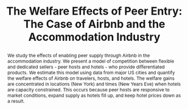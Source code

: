 ---
layout:
title: "The Welfare Effects of Peer Entry: The Case of Airbnb and the Accommodation Industry"
category: research
abstract: We study the effects of enabling peer supply through Airbnb in the accommodation industry.  We present a model of competition between flexible and dedicated sellers - peer hosts and hotels - who provide differentiated products. We estimate this model using data from major US cities and quantify the welfare effects of Airbnb on travelers, hosts, and hotels. The welfare gains are concentrated in locations (New York) and times (New Years Eve) when hotels are capacity constrained. This occurs because peer hosts are responsive to market conditions, expand supply as hotels fill up, and keep hotel prices down as a result.
link: "/assets/airbnb_welfare_paper.pdf"
order: 1
published: 0
journal: Conditionally Accepted at the American Economic Review (2021)
coauthors: (with <a href = "https://sites.google.com/site/chiarafarronato/"> Chiara Farronato</a>)
js: "toggleMe('market'); return false;"
js_abbrev: 'market'
bibjs: "toggleMe('market'); return false;"
bib_abbrev: 'market_bib'
---